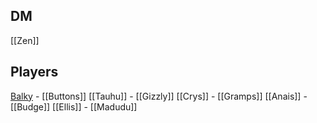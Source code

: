 ## DM
[[Zen]]

## Players
[Balky](Balky.md) - [[Buttons]]
[[Tauhu]] - [[Gizzly]]
[[Crys]] - [[Gramps]]
[[Anais]] - [[Budge]]
[[Ellis]] - [[Madudu]]
